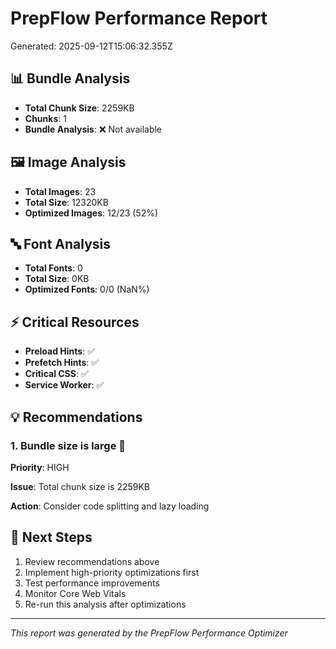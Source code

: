 # PrepFlow Performance Report

Generated: 2025-09-12T15:06:32.355Z

## 📊 Bundle Analysis


- **Total Chunk Size**: 2259KB
- **Chunks**: 1
- **Bundle Analysis**: ❌ Not available


## 🖼️ Image Analysis


- **Total Images**: 23
- **Total Size**: 12320KB
- **Optimized Images**: 12/23 (52%)


## 🔤 Font Analysis


- **Total Fonts**: 0
- **Total Size**: 0KB
- **Optimized Fonts**: 0/0 (NaN%)


## ⚡ Critical Resources

- **Preload Hints**: ✅
- **Prefetch Hints**: ✅
- **Critical CSS**: ✅
- **Service Worker**: ✅

## 💡 Recommendations


### 1. Bundle size is large 🔴

**Priority**: HIGH

**Issue**: Total chunk size is 2259KB

**Action**: Consider code splitting and lazy loading


## 🚀 Next Steps

1. Review recommendations above
2. Implement high-priority optimizations first
3. Test performance improvements
4. Monitor Core Web Vitals
5. Re-run this analysis after optimizations

---

*This report was generated by the PrepFlow Performance Optimizer*
